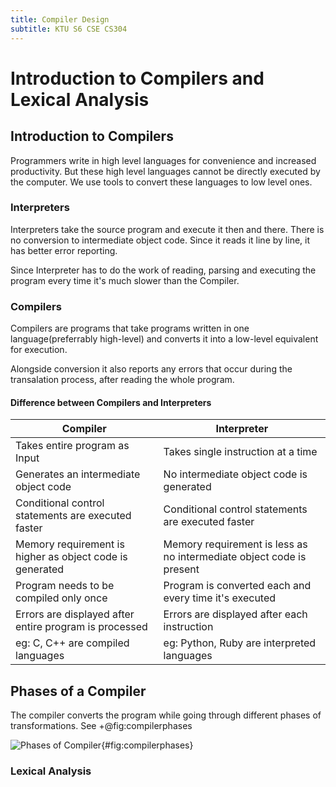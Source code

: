 ```yaml
---
title: Compiler Design
subtitle: KTU S6 CSE CS304
---
```


# Introduction to Compilers and Lexical Analysis

## Introduction to Compilers
Programmers write in high level languages for convenience and increased productivity. But these high level languages cannot be directly executed by the computer. We use tools to convert these languages to low level ones.

### Interpreters
Interpreters take the source program and execute it then and there. There is no conversion to intermediate object code. Since it reads it line by line, it has better error reporting.

Since Interpreter has to do the work of reading, parsing and executing the program every time it's much slower than the Compiler.

### Compilers
Compilers are programs that take programs written in one language(preferrably high-level) and converts it into a low-level equivalent for execution.

Alongside conversion it also reports any errors that occur during the transalation process, after reading the whole program.

#### Difference between Compilers and Interpreters
| Compiler                                                 | Interpreter                                                          |
|----------------------------------------------------------|----------------------------------------------------------------------|
| Takes entire program as Input                            | Takes single instruction at a time                                   |
| Generates an intermediate object code                    | No intermediate object code is generated                             |
| Conditional control statements are executed faster       | Conditional control statements are executed faster                   |
| Memory requirement is higher as object code is generated | Memory requirement is less as no intermediate object code is present |
| Program needs to be compiled only once                   | Program is converted each and every time it's executed               |
| Errors are displayed after entire program is processed   | Errors are displayed after each instruction                          |
| eg: C, C++ are compiled languages                        | eg: Python, Ruby are interpreted languages                           |

## Phases of a Compiler
The compiler converts the program while going through different phases of transformations. See +@fig:compilerphases

![Phases of Compiler](S6/graphs/cs304_compilerphases.png){#fig:compilerphases}

### Lexical Analysis
